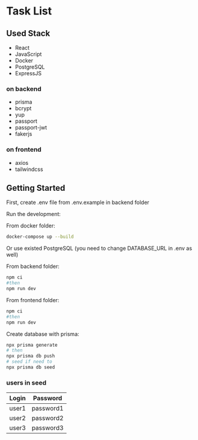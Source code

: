# Task List

## Used Stack

- React
- JavaScript
- Docker
- PostgreSQL
- ExpressJS

### on backend

- prisma
- bcrypt
- yup
- passport
- passport-jwt
- fakerjs

### on frontend

- axios
- tailwindcss

## Getting Started

First, create .env file from .env.example in backend folder

Run the development:

From docker folder:

```bash
docker-compose up --build
```

Or use existed PostgreSQL (you need to change DATABASE_URL in .env as well)

From backend folder:

```bash
npm ci
#then
npm run dev
```

From frontend folder:

```bash
npm ci
#then
npm run dev
```

Create database with prisma:

```bash
npx prisma generate
# then
npx prisma db push
# seed if need to
npx prisma db seed
```

### users in seed

| Login | Password  |
| ----- | --------- |
| user1 | password1 |
| user2 | password2 |
| user3 | password3 |
